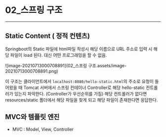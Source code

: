 # 02_스프링 구조

---



## Static Content ( 정적 컨텐츠)

Springboot의 Static 파일에 html파일 작성시 해당 이름으로 URL 주소로 입력 시 해당 파일이 load 된다. 대신 어떤 프로그래밍을 할 수 없음.

![image-20210713000708891](02_스프링 구조.assets/image-20210713000708891.png)

이 구조는 클라이언트에서 `localhost:8080/hello-static.html`의 주소로 요청이 들어왔을 때 Tomcat 서버에서 스프링 컨테이너 Controller로 해당 hello-static 컨트롤러가 있는지 파악한다. (Controller가 우선순위를 가짐)  해당 컨트롤러가 없다면 resources/static 폴더에서 해당 파일을 찾게 되고 해당 파일이 존재한다면 응답한다.



## MVC와 템플릿 엔진

* MVC : Model, View, Controller

